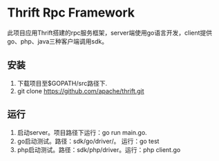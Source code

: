 Thrift Rpc Framework
===================


此项目应用Thrift搭建的rpc服务框架，server端使用go语言开发，client提供go、php、java三种客户端调用sdk。


安装
-------------

1. 下载项目至$GOPATH/src路径下.
2. git clone https://github.com/apache/thrift.git


运行
-------------

1. 启动server。项目路径下运行：go run main.go.
2. go启动测试。路径：sdk/go/driver/。 运行：go test
3. php启动测试。路径：sdk/php/driver。运行：php client.go
